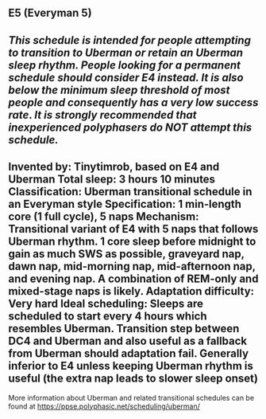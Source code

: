 E5 (Everyman 5)
-----------------------------------------------
*This schedule is intended for people attempting to transition to Uberman or retain an Uberman sleep rhythm. People looking for a permanent schedule should consider E4 instead. It is also* ***below the minimum sleep threshold of most people*** *and consequently has a* ***very low success rate***.  *It is* ***strongly recommended*** *that inexperienced polyphasers do* ***NOT*** *attempt this schedule.*
-----------------------------------------------
**Invented by**: Tinytimrob, based on E4 and Uberman
**Total sleep**: 3 hours 10 minutes
**Classification**: Uberman transitional schedule in an Everyman style
**Specification**: 1 min-length core (1 full cycle), 5 naps
**Mechanism**: Transitional variant of E4 with 5 naps that follows Uberman rhythm. 1 core sleep before midnight to gain as much SWS as possible, graveyard nap, dawn nap, mid-morning nap, mid-afternoon nap, and evening nap. A combination of REM-only and mixed-stage naps is likely.
**Adaptation difficulty**: Very hard
**Ideal scheduling**: Sleeps are scheduled to start every 4 hours which resembles Uberman. Transition step between DC4 and Uberman and also useful as a fallback from Uberman should adaptation fail. Generally inferior to E4 unless keeping Uberman rhythm is useful (the extra nap leads to slower sleep onset)
-----------------------------------------------
More information about Uberman and related transitional schedules can be found at <https://ppse.polyphasic.net/scheduling/uberman/>
